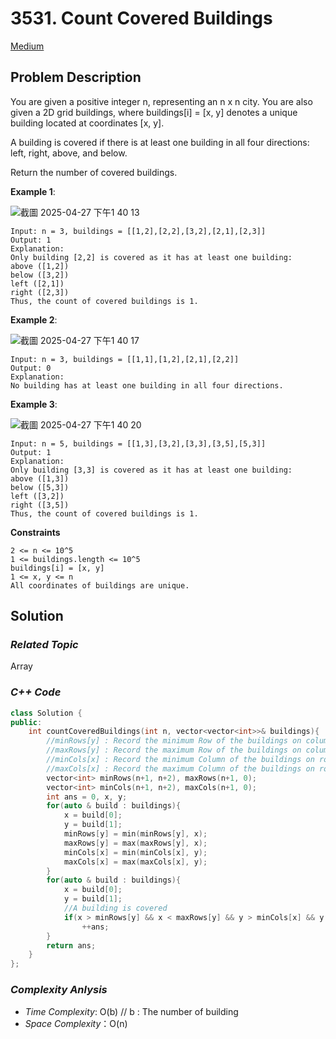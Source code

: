 # 3531. Count Covered Buildings
[Medium](https://leetcode.com/problems/count-covered-buildings/description/)

## Problem Description

You are given a positive integer n, representing an n x n city. You are also given a 2D grid buildings, where buildings[i] = [x, y] denotes a unique building located at coordinates [x, y].

A building is covered if there is at least one building in all four directions: left, right, above, and below.

Return the number of covered buildings.

**Example 1**:

![截圖 2025-04-27 下午1 40 13](https://github.com/user-attachments/assets/c8c6b33e-68a8-4a11-8d8f-263c7a269e87)

```
Input: n = 3, buildings = [[1,2],[2,2],[3,2],[2,1],[2,3]]
Output: 1
Explanation:
Only building [2,2] is covered as it has at least one building:
above ([1,2])
below ([3,2])
left ([2,1])
right ([2,3])
Thus, the count of covered buildings is 1.
```
**Example 2**:

![截圖 2025-04-27 下午1 40 17](https://github.com/user-attachments/assets/77e2f381-0156-43dd-9743-c1deb0abd834)

```
Input: n = 3, buildings = [[1,1],[1,2],[2,1],[2,2]]
Output: 0
Explanation:
No building has at least one building in all four directions.
```
**Example 3**:

![截圖 2025-04-27 下午1 40 20](https://github.com/user-attachments/assets/b22e2e08-916d-4632-a594-fba76d3c1977)

```
Input: n = 5, buildings = [[1,3],[3,2],[3,3],[3,5],[5,3]]
Output: 1
Explanation:
Only building [3,3] is covered as it has at least one building:
above ([1,3])
below ([5,3])
left ([3,2])
right ([3,5])
Thus, the count of covered buildings is 1.
```

**Constraints**
```
2 <= n <= 10^5
1 <= buildings.length <= 10^5 
buildings[i] = [x, y]
1 <= x, y <= n
All coordinates of buildings are unique.
```

## Solution

### _Related Topic_
   Array

### _C++ Code_
```cpp
class Solution {
public:
    int countCoveredBuildings(int n, vector<vector<int>>& buildings){
        //minRows[y] : Record the minimum Row of the buildings on column 'y'
        //maxRows[y] : Record the maximum Row of the buildings on column 'y'
        //minCols[x] : Record the minimum Column of the buildings on row 'x'
        //maxCols[x] : Record the maximum Column of the buildings on row 'x'
        vector<int> minRows(n+1, n+2), maxRows(n+1, 0);
        vector<int> minCols(n+1, n+2), maxCols(n+1, 0);
        int ans = 0, x, y; 
        for(auto & build : buildings){
            x = build[0];
            y = build[1];
            minRows[y] = min(minRows[y], x);
            maxRows[y] = max(maxRows[y], x);
            minCols[x] = min(minCols[x], y);
            maxCols[x] = max(maxCols[x], y);
        }
        for(auto & build : buildings){
            x = build[0];
            y = build[1];
            //A building is covered
            if(x > minRows[y] && x < maxRows[y] && y > minCols[x] && y < maxCols[x])
                ++ans;
        }
        return ans;
    }
};
```

### _Complexity Anlysis_
- _Time Complexity_: O(b) // b : The number of building
- _Space Complexity_：O(n)
